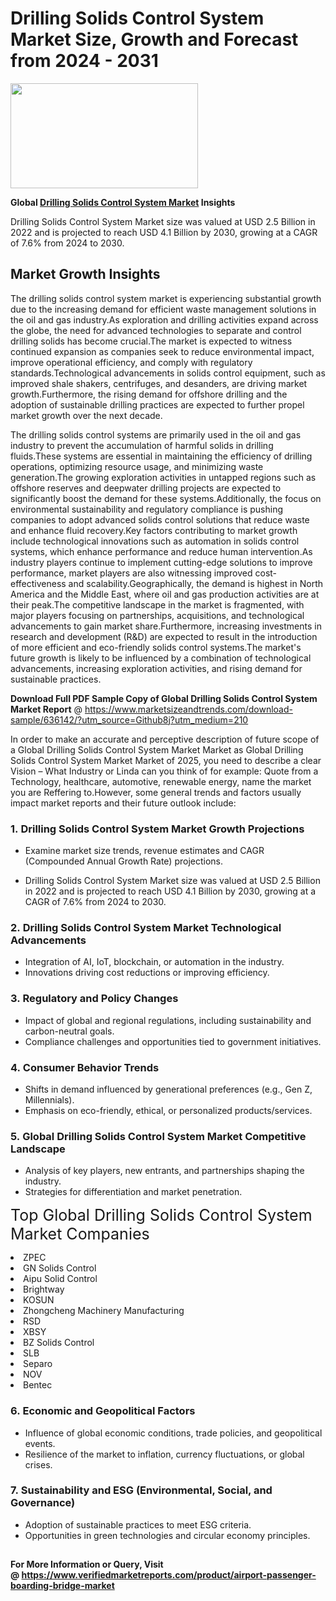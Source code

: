 <H1>Drilling Solids Control System Market Size, Growth and Forecast from 2024 - 2031</H1><img class="aligncenter size-medium wp-image-584254" src="https://thirdeyenews.in/wp-content/uploads/2024/09/Global-Market-Research-300x168.jpeg" alt="" width="300" height="168" /><p><strong>Global&nbsp;<a href="https://www.marketsizeandtrends.com/download-sample/636142/?utm_source=Github8j?utm_medium=210">Drilling Solids Control System Market</a> Insights</strong></p><p>Drilling Solids Control System Market size was valued at USD 2.5 Billion in 2022 and is projected to reach USD 4.1 Billion by 2030, growing at a CAGR of 7.6% from 2024 to 2030.</p><p><h2>Market Growth Insights</h2> <p>The drilling solids control system market is experiencing substantial growth due to the increasing demand for efficient waste management solutions in the oil and gas industry.As exploration and drilling activities expand across the globe, the need for advanced technologies to separate and control drilling solids has become crucial.The market is expected to witness continued expansion as companies seek to reduce environmental impact, improve operational efficiency, and comply with regulatory standards.Technological advancements in solids control equipment, such as improved shale shakers, centrifuges, and desanders, are driving market growth.Furthermore, the rising demand for offshore drilling and the adoption of sustainable drilling practices are expected to further propel market growth over the next decade.</p> <p>The drilling solids control systems are primarily used in the oil and gas industry to prevent the accumulation of harmful solids in drilling fluids.These systems are essential in maintaining the efficiency of drilling operations, optimizing resource usage, and minimizing waste generation.The growing exploration activities in untapped regions such as offshore reserves and deepwater drilling projects are expected to significantly boost the demand for these systems.Additionally, the focus on environmental sustainability and regulatory compliance is pushing companies to adopt advanced solids control solutions that reduce waste and enhance fluid recovery.Key factors contributing to market growth include technological innovations such as automation in solids control systems, which enhance performance and reduce human intervention.As industry players continue to implement cutting-edge solutions to improve performance, market players are also witnessing improved cost-effectiveness and scalability.Geographically, the demand is highest in North America and the Middle East, where oil and gas production activities are at their peak.The competitive landscape in the market is fragmented, with major players focusing on partnerships, acquisitions, and technological advancements to gain market share.Furthermore, increasing investments in research and development (R&D) are expected to result in the introduction of more efficient and eco-friendly solids control systems.The market's future growth is likely to be influenced by a combination of technological advancements, increasing exploration activities, and rising demand for sustainable practices.<p><span class=""><strong>Download Full PDF Sample Copy of Global Drilling Solids Control System Market Report</strong> @ <a href="https://www.marketsizeandtrends.com/download-sample/636142/?utm_source=Github8j?utm_medium=210" target="_blank">https://www.marketsizeandtrends.com/download-sample/636142/?utm_source=Github8j?utm_medium=210</a></span></p><p>In order to make an accurate and perceptive description of future scope of a Global&nbsp;Drilling Solids Control System Market Market as Global&nbsp;Drilling Solids Control System Market Market of 2025, you need to describe a clear Vision &ndash; What Industry or Linda can you think of for example: Quote from a Technology, healthcare, automotive, renewable energy, name the market you are Reffering to.However, some general trends and factors usually impact market reports and their future outlook include:</p><h3>1.&nbsp;<strong>Drilling Solids Control System Market Growth Projections</strong></h3><ul><li>Examine market size trends, revenue estimates and CAGR (Compounded Annual Growth Rate) projections.</li><li><p>Drilling Solids Control System Market size was valued at USD 2.5 Billion in 2022 and is projected to reach USD 4.1 Billion by 2030, growing at a CAGR of 7.6% from 2024 to 2030.</p></li></ul><h3>2.&nbsp;<strong>Drilling Solids Control System Market Technological Advancements</strong></h3><ul><li>Integration of AI, IoT, blockchain, or automation in the industry.</li><li>Innovations driving cost reductions or improving efficiency.</li></ul><h3>3.&nbsp;<strong>Regulatory and Policy Changes</strong></h3><ul><li>Impact of global and regional regulations, including sustainability and carbon-neutral goals.</li><li>Compliance challenges and opportunities tied to government initiatives.</li></ul><h3>4.&nbsp;<strong>Consumer Behavior Trends</strong></h3><ul><li>Shifts in demand influenced by generational preferences (e.g., Gen Z, Millennials).</li><li>Emphasis on eco-friendly, ethical, or personalized products/services.</li></ul><h3>5.&nbsp;<strong>Global Drilling Solids Control System Market Competitive Landscape</strong></h3><ul><li>Analysis of key players, new entrants, and partnerships shaping the industry.</li><li>Strategies for differentiation and market penetration.</li></ul><p data-pm-slice="1 1 []"><span style="color: inherit; font-family: inherit; font-size: 25px;">Top Global Drilling Solids Control System Market Companies</span></p><div class="" data-test-id=""><p><li>ZPEC</li><li> GN Solids Control</li><li> Aipu Solid Control</li><li> Brightway</li><li> KOSUN</li><li> Zhongcheng Machinery Manufacturing</li><li> RSD</li><li> XBSY</li><li> BZ Solids Control</li><li> SLB</li><li> Separo</li><li> NOV</li><li> Bentec</li></p></div><h3>6.&nbsp;<strong>Economic and Geopolitical Factors</strong></h3><ul><li>Influence of global economic conditions, trade policies, and geopolitical events.</li><li>Resilience of the market to inflation, currency fluctuations, or global crises.</li></ul><h3>7.&nbsp;<strong>Sustainability and ESG (Environmental, Social, and Governance)</strong></h3><ul><li>Adoption of sustainable practices to meet ESG criteria.</li><li>Opportunities in green technologies and circular economy principles.</li></ul><h2><strong style="font-size: 14px;">For More Information or Query, Visit @&nbsp;</strong><a style="background-color: #ffffff; font-size: 14px;" href="https://www.marketsizeandtrends.com/report/drilling-solids-control-system-market/" target="_blank">https://www.verifiedmarketreports.com/product/airport-passenger-boarding-bridge-market</a></h2>